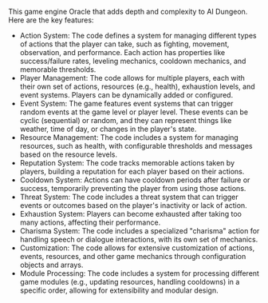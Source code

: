 This game engine Oracle that adds depth and complexity to AI Dungeon. Here are the key features:

- Action System: The code defines a system for managing different types of actions that the player can take, such as fighting, movement, observation, and performance. Each action has properties like success/failure rates, leveling mechanics, cooldown mechanics, and memorable thresholds.
- Player Management: The code allows for multiple players, each with their own set of actions, resources (e.g., health), exhaustion levels, and event systems. Players can be dynamically added or configured.
- Event System: The game features event systems that can trigger random events at the game level or player level. These events can be cyclic (sequential) or random, and they can represent things like weather, time of day, or changes in the player's state.
- Resource Management: The code includes a system for managing resources, such as health, with configurable thresholds and messages based on the resource levels.
- Reputation System: The code tracks memorable actions taken by players, building a reputation for each player based on their actions.
- Cooldown System: Actions can have cooldown periods after failure or success, temporarily preventing the player from using those actions.
- Threat System: The code includes a threat system that can trigger events or outcomes based on the player's inactivity or lack of action.
- Exhaustion System: Players can become exhausted after taking too many actions, affecting their performance.
- Charisma System: The code includes a specialized "charisma" action for handling speech or dialogue interactions, with its own set of mechanics.
- Customization: The code allows for extensive customization of actions, events, resources, and other game mechanics through configuration objects and arrays.
- Module Processing: The code includes a system for processing different game modules (e.g., updating resources, handling cooldowns) in a specific order, allowing for extensibility and modular design.
